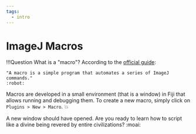 ```yaml
---
tags:
  - intro
---
```

# ImageJ Macros

!!!Question
    What is a "macro"? According to the
    [official guide](https://imagej.nih.gov/ij/developer/macro/macros.html):

    "A macro is a simple program that automates a series of ImageJ commands."
    :robot:

Macros are developed in a small environment (that is a window) in Fiji that
allows running and debugging them. To create a new macro, simply click
on `Plugins > New > Macro`. :collision:

A new window should have opened. Are you ready to learn how to script like a
divine being revered by entire civilizations? :moai:
